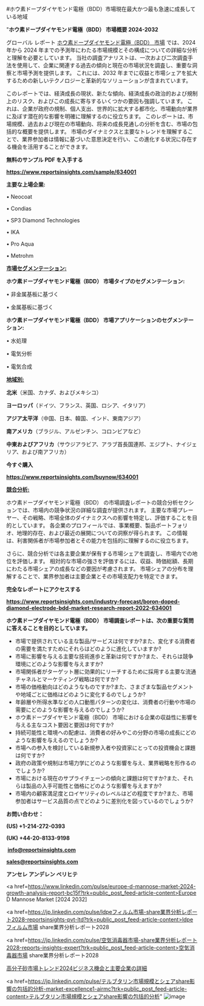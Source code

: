 #ホウ素ドープダイヤモンド電極（BDD）市場現在最大かつ最も急速に成長している地域

"<strong>ホウ素ドープダイヤモンド電極（BDD） 市場概要 2024-2032</strong>

グローバル レポート <a href=https://www.reportsinsights.com/sample/634001>ホウ素ドープダイヤモンド電極（BDD） 市場</a> では、2024 年から 2024 年までの予測年にわたる市場規模とその構成についての詳細な分析と理解を必要としています。 当社の調査アナリストは、一次および二次調査手法を使用して、企業に関連する過去の傾向と現在の市場状況を調査し、重要な洞察と市場予測を提供します。 これには、2032 年までに収益と市場シェアを拡大​​するための新しいテクノロジーと革新的なソリューションが含まれています。

このレポートでは、経済成長の現状、新たな傾向、経済成長の政治的および規制上のリスク、およびこの成長に寄与するいくつかの要因も強調しています。 これは、企業が政府の規制、個人支出、世界的に拡大する都市化、市場動向が業界に及ぼす潜在的な影響を明確に理解するのに役立ちます。 このレポートは、市場規模、過去および現在の市場動向、将来の成長見通しの分析を含む、市場の包括的な概要を提供します。 市場のダイナミクスと主要なトレンドを理解することで、業界参加者は情報に基づいた意思決定を行い、この進化する状況に存在する機会を活用することができます。

<strong><b>無料のサンプル PDF を入手する</b></strong>

<a href=https://www.reportsinsights.com/sample/634001><strong><u>https://www.reportsinsights.com/sample/634001</u></strong></a>

<strong>主要な上場企業:</strong>

• Neocoat

• Condias

• SP3 Diamond Technologies

• IKA

• Pro Aqua

• Metrohm

<strong><u>市場セグメンテーション</u></strong><strong><u>:</u></strong>

<strong>ホウ素ドープダイヤモンド電極（BDD） 市場タイプのセグメンテーション:</strong>

• 非金属基板に基づく

• 金属基板に基づく

<strong>ホウ素ドープダイヤモンド電極（BDD） 市場アプリケーションのセグメンテーション:</strong>

• 水処理

• 電気分析

• 電気合成

<strong><u>地域別</u></strong><strong><u>:</u></strong>

<strong>北米</strong>（米国、カナダ、およびメキシコ）

<strong>ヨーロッパ</strong>（ドイツ、フランス、英国、ロシア、イタリア）

<strong>アジア太平洋</strong>（中国、日本、韓国、インド、東南アジア）

<strong>南アメリカ</strong>（ブラジル、アルゼンチン、コロンビアなど）

<strong>中東およびアフリカ</strong>（サウジアラビア、アラブ首長国連邦、エジプト、ナイジェリア、および南アフリカ）

<strong>今すぐ購入</strong>

<a href=https://www.reportsinsights.com/buynow/634001><strong><u>https://www.reportsinsights.com/buynow/634001</u></strong></a>

<strong><u>競合分析:</u></strong>

ホウ素ドープダイヤモンド電極（BDD） の市場調査レポートの競合分析セクションでは、市場内の競争状況の詳細な調査が提供されます。 主要な市場プレーヤー、その戦略、市場全体のダイナミクスへの影響を特定し、評価することを目的としています。 各企業のプロフィールでは、事業概要、製品ポートフォリオ、地理的存在、および最近の展開についての洞察が得られます。 この情報は、利害関係者が市場参加者とその能力を包括的に理解するのに役立ちます。

さらに、競合分析では各主要企業が保有する市場シェアを調査し、市場内での地位を評価します。 相対的な市場の強さを評価するには、収益、時価総額、長期にわたる市場シェアの成長などの要因が考慮されます。 市場シェアの分布を理解することで、業界参加者は主要企業とその市場支配力を特定できます。

<strong>完全なレポートにアクセスする</strong>

<a href=https://www.reportsinsights.com/industry-forecast/boron-doped-diamond-electrode-bdd-market-research-report-2022-634001><strong><u><b>https://www.reportsinsights.com/industry-forecast/boron-doped-diamond-electrode-bdd-market-research-report-2022-634001</b></u></strong></a>

<strong><b>ホウ素ドープダイヤモンド電極（BDD） 市場調査レポートは、次の重要な質問に答えることを目的としています。</b></strong>
<ul>
  <li>市場で提供されている主な製品/サービスは何ですか?また、変化する消費者の需要を満たすためにそれらはどのように進化していますか?</li>
  <li>市場に影響を与える主要な技術進歩と革新は何ですか?また、それらは競争環境にどのような影響を与えますか?</li>
  <li>市場関係者がターゲット層に効果的にリーチするために採用する主要な流通チャネルとマーケティング戦略は何ですか?</li>
  <li>市場の価格動向はどのようなものですか?また、さまざまな製品セグメントや地域ごとに価格はどのように変化するのでしょうか?</li>
  <li>年齢層や所得水準などの人口動態パターンの変化は、消費者の行動や市場の需要にどのような影響を与えるのでしょうか?</li>
  <li>ホウ素ドープダイヤモンド電極（BDD） 市場における企業の収益性に影響を与える主なコスト要因と要因は何ですか?</li>
  <li>持続可能性と環境への配慮は、消費者の好みやこの分野の市場の成長にどのような影響を与えるのでしょうか?</li>
  <li>市場への参入を検討している新規参入者や投資家にとっての投資機会と課題は何ですか?</li>
  <li>政府の政策や規制は市場力学にどのような影響を与え、業界戦略を形作るのでしょうか?</li>
  <li>市場における現在のサプライチェーンの傾向と課題は何ですか?また、それらは製品の入手可能性と価格にどのような影響を与えますか?</li>
  <li>市場内の顧客満足度とロイヤリティのレベルはどの程度ですか?また、市場参加者はサービス品質の点でどのように差別化を図っているのでしょうか?</li>
</ul>
<strong>お問い合わせ：</strong>

<strong>(US) +1-214-272-0393</strong>

<strong>(UK) +44-20-8133-9198</strong>

<strong> </strong><a href=info@reportsinsights.com><strong><u>info@reportsinsights.com</u></strong></a>

<a href=sales@reportsinsights.com><strong><u>sales@reportsinsights.com</u></strong></a>

<strong>アンセレ アンデレン ベリヒテ</strong>

<a href=https://www.linkedin.com/pulse/europe-d-mannose-market-2024-growth-analysis-report-bc15f?trk=public_post_feed-article-content>Europe D Mannose Market [2024 2032]</a>

<a href=https://jp.linkedin.com/pulse/ldpeフィルム市場-share業界分析レポート2028-reportsinsights-pvt-ltd?trk=public_post_feed-article-content>ldpeフィルム市場 share業界分析レポート2028</a>

<a href=https://jp.linkedin.com/pulse/空気消毒器市場-share業界分析レポート2028-reports-insights-expert?trk=public_post_feed-article-content>空気消毒器市場 share業界分析レポート2028</a>

<a href=https://www.linkedin.com/pulse/高分子砂市場トレンド2024ビジネス機会と主要企業の詳細-community-market-research-9lscf/>高分子砂市場トレンド2024ビジネス機会と主要企業の詳細</a>

<a href=https://jp.linkedin.com/pulse/テルブタリン市場規模とシェアshare影響の包括的分析-market-excellence1-airmc?trk=public_post_feed-article-content>テルブタリン市場規模とシェアshare影響の包括的分析</a>"
![image](https://github.com/aanak123/RIMarketer1/assets/158471119/3d11f83a-57c4-4d8b-bd18-9741c8a97738)

